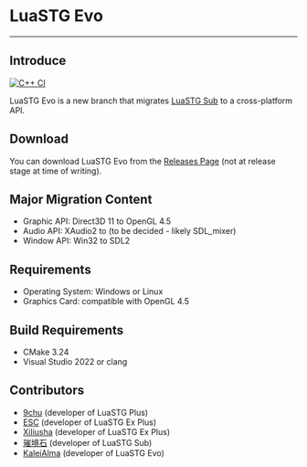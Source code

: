 # LuaSTG Evo

---

## Introduce

[![C++ CI](https://github.com/KaleiAlma/LuaSTG-Evo/actions/workflows/cpp-ci.yml/badge.svg)](https://github.com/KaleiAlma/LuaSTG-Evo/actions/workflows/cpp-ci.yml)

LuaSTG Evo is a new branch that migrates [LuaSTG Sub](https://github.com/Legacy-LuaSTG-Engine/LuaSTG-Sub) to a cross-platform API.

## Download

You can download LuaSTG Evo from the [Releases Page](https://github.com/KaleiAlma/LuaSTG-Evo/releases) (not at release stage at time of writing).

## Major Migration Content

* Graphic API: Direct3D 11 to OpenGL 4.5
* Audio API: XAudio2 to (to be decided - likely SDL_mixer)
* Window API: Win32 to SDL2

## Requirements

* Operating System: Windows or Linux
* Graphics Card: compatible with OpenGL 4.5

## Build Requirements

* CMake 3.24
* Visual Studio 2022 or clang

## Contributors

* [9chu](https://github.com/9chu) (developer of LuaSTG Plus)
* [ESC](https://github.com/ExboCooope) (developer of LuaSTG Ex Plus)
* [Xiliusha](https://github.com/Xiliusha) (developer of LuaSTG Ex Plus)
* [璀境石](https://github.com/Demonese) (developer of LuaSTG Sub)
* [KaleiAlma](https://github.com/KaleiAlma) (developer of LuaSTG Evo)
